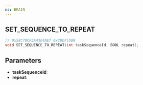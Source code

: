 ```yaml
---
ns: BRAIN
---
```

## SET_SEQUENCE_TO_REPEAT

```c
// 0x58C70CF3A41E4AE7 0xCDDF1508
void SET_SEQUENCE_TO_REPEAT(int taskSequenceId, BOOL repeat);
```


## Parameters
* **taskSequenceId**:
* **repeat**: 


